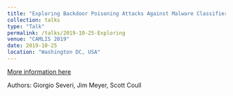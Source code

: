 ```yaml
---
title: "Exploring Backdoor Poisoning Attacks Against Malware Classifiers"
collection: talks
type: "Talk"
permalink: /talks/2019-10-25-Exploring
venue: "CAMLIS 2019"
date: 2019-10-25
location: "Washington DC, USA"
---
```


[More information here](https://www.camlis.org/2019/talks/severi)

Authors: Giorgio Severi, Jim Meyer, Scott Coull
